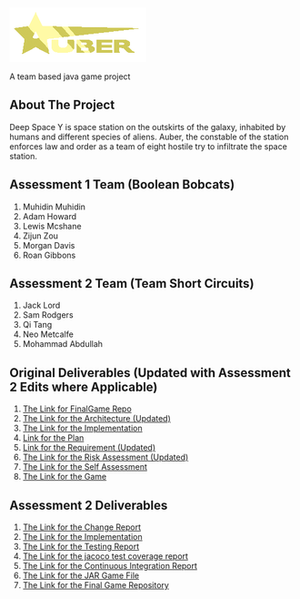 ![The logo for the game !](/Logo/Logo.png)

A team based java game project


## About The Project
Deep Space Y is space station on the outskirts of the galaxy, inhabited by humans and different species of aliens. Auber, the constable of the station enforces law and order as a team of eight hostile try to infiltrate the space station.
## Assessment 1 Team (Boolean Bobcats)
1. Muhidin Muhidin
2. Adam Howard
3. Lewis Mcshane
4. Zijun Zou
5. Morgan Davis
6. Roan Gibbons

## Assessment 2 Team (Team Short Circuits)

1. Jack Lord
2. Sam Rodgers
3. Qi Tang
4. Neo Metcalfe
5. Mohammad Abdullah

## Original Deliverables (Updated with Assessment 2 Edits where Applicable)
1. [The Link for FinalGame Repo](https://github.com/muhidinmo/Eng1_Boolean_Bobcats/tree/FinalGame/TestGame)
2. [The Link for the Architecture (Updated)](https://github.com/eng1-team33/auber-code-2/blob/main/deliverables/Arch1Updated.pdf)
3. [The Link for the Implementation](https://github.com/muhidinmo/Eng1_Boolean_Bobcats/blob/FinalGame/deliverables/Impl1.pdf)
4. [Link for the Plan](https://github.com/muhidinmo/Eng1_Boolean_Bobcats/blob/FinalGame/deliverables/Plan1.pdf)
5. [Link for the Requirement (Updated)](https://github.com/eng1-team33/auber-code-2/blob/main/deliverables/Req1Updated.pdf)
6. [The Link for the Risk Assessment (Updated)](https://github.com/eng1-team33/auber-code-2/blob/main/deliverables/Risk1Updated.pdf)
7. [The Link for the Self Assessment](https://github.com/muhidinmo/Eng1_Boolean_Bobcats/blob/FinalGame/deliverables/SelfAss1.pdf)
8. [The Link for the Game](https://github.com/muhidinmo/Eng1_Boolean_Bobcats/tree/FinalGame/deliverables/Game)

## Assessment 2 Deliverables

1. [The Link for the Change Report](https://github.com/eng1-team33/auber-code-2/blob/main/deliverables/Change2.pdf)
2. [The Link for the Implementation](https://github.com/eng1-team33/auber-code-2/blob/main/deliverables/Impl2.pdf)
3. [The Link for the Testing Report](https://github.com/eng1-team33/auber-code-2/blob/main/deliverables/Test2.pdf)
4. [The Link for the jacoco test coverage report](http://htmlpreview.github.io/?https://github.com/eng1-team33/auber-code-2/blob/main/deliverables/jacoco.html)
5. [The Link for the Continuous Integration Report](https://github.com/eng1-team33/auber-code-2/blob/main/deliverables/CI2.pdf)
6. [The Link for the JAR Game File](https://github.com/eng1-team33/auber-code-2/blob/main/deliverables/Auber.jar)
7. [The Link for the Final Game Repository](https://github.com/eng1-team33/auber-code-2)

